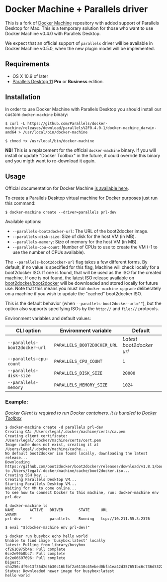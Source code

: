 # Docker Machine + Parallels driver

This is a fork of [Docker Machine](https://github.com/docker/machine) repository
with added support of Parallels Desktop for Mac.
This is a temporary solution for those who want to use Docker Machine v0.4.0
with Parallels Desktop.

We expect that an official support of `parallels` driver will be available in
Docker Machine v0.5.0, when the new plugin model will be implemented.

## Requirements
* OS X 10.9 of later
* [Parallels Desktop 11](http://www.parallels.com/products/desktop/) **Pro** or
**Business** edition.

## Installation

In order to use Docker Machine with Parallels Desktop you should install our
custom `docker-machine` binary:

```console
$ curl -L https://github.com/Parallels/docker-machine/releases/download/parallels%2F0.4.0-1/docker-machine_darwin-amd64 > /usr/local/bin/docker-machine

$ chmod +x /usr/local/bin/docker-machine
```

**NB!** This is a replacement for the official `docker-machine` binary. If you
will install or update "Docker Toolbox" in the future, it could override this
binary and you migth want to re-download it again.

## Usage
Official documentation for Docker Machine [is available here](https://docs.docker.com/machine/).

To create a Parallels Desktop virtual machine for Docker purposes just run this
command:

```
$ docker-machine create --driver=parallels prl-dev
```

Available options:

 - `--parallels-boot2docker-url`: The URL of the boot2docker image.
 - `--parallels-disk-size`: Size of disk for the host VM (in MB).
 - `--parallels-memory`: Size of memory for the host VM (in MB).
 - `--parallels-cpu-count`: Number of CPUs to use to create the VM (-1 to use the number of CPUs available).

The `--parallels-boot2docker-url` flag takes a few different forms. By
default, if no value is specified for this flag, Machine will check locally for
a boot2docker ISO. If one is found, that will be used as the ISO for the
created machine. If one is not found, the latest ISO release available on
[boot2docker/boot2docker](https://github.com/boot2docker/boot2docker) will be
downloaded and stored locally for future use. Note that this means you must run
`docker-machine upgrade` deliberately on a machine if you wish to update the "cached"
boot2docker ISO.

This is the default behavior (when `--parallels-boot2docker-url=""`), but the
option also supports specifying ISOs by the `http://` and `file://` protocols.

Environment variables and default values:

| CLI option                    | Environment variable        | Default                  |
|-------------------------------|-----------------------------|--------------------------|
| `--parallels-boot2docker-url` | `PARALLELS_BOOT2DOCKER_URL` | *Latest boot2docker url* |
| `--parallels-cpu-count`       | `PARALLELS_CPU_COUNT`       | `1`                      |
| `--parallels-disk-size`       | `PARALLELS_DISK_SIZE`       | `20000`                  |
| `--parallels-memory`          | `PARALLELS_MEMORY_SIZE`     | `1024`                   |


### Example:

_Docker Client is required to run Docker containers. It is bundled to
[Docker Toolbox](https://www.docker.com/toolbox)_

```console
$ docker-machine create -d parallels prl-dev
Creating CA: /Users/legal/.docker/machine/certs/ca.pem
Creating client certificate: /Users/legal/.docker/machine/certs/cert.pem
Image cache does not exist, creating it at /Users/legal/.docker/machine/cache...
No default boot2docker iso found locally, downloading the latest release...
Downloading https://github.com/boot2docker/boot2docker/releases/download/v1.8.1/boot2docker.iso to /Users/legal/.docker/machine/cache/boot2docker.iso...
Creating SSH key...
Creating Parallels Desktop VM...
Starting Parallels Desktop VM...
Waiting for VM to come online...
To see how to connect Docker to this machine, run: docker-machine env prl-dev

$ docker-machine ls
NAME       ACTIVE   DRIVER       STATE     URL                         SWARM
prl-dev    *        parallels    Running   tcp://10.211.55.3:2376

$ eval "$(docker-machine env prl-dev)"

$ docker run busybox echo hello world
Unable to find image 'busybox:latest' locally
latest: Pulling from library/busybox
cf2616975b4a: Pull complete
6ce2e90b0bc7: Pull complete
8c2e06607696: Pull complete
Digest: sha256:df9e13f36d2d5b30c16bfbf2a6110c45ebed0bfa1ea42d357651bc6c736d5322
Status: Downloaded newer image for busybox:latest
hello world

